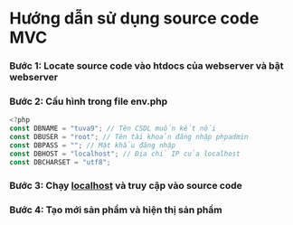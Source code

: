 # Hướng dẫn sử dụng source code MVC

### Bước 1: Locate source code vào htdocs của webserver và bật webserver

### Bước 2: Cấu hình trong file env.php

```jsx
<?php
const DBNAME = "tuva9"; // Tên CSDL muốn kết nối
const DBUSER = "root"; // Tên tài khoản đăng nhập phpadmin
const DBPASS = ""; // Mật khẩu đăng nhập
const DBHOST = "localhost"; // Địa chỉ IP của localhost
const DBCHARSET = "utf8";
```

### Bước 3: Chạy [localhost](http://localhost) và truy cập vào source code

### Bước 4: Tạo mới sản phẩm và hiện thị sản phẩm
